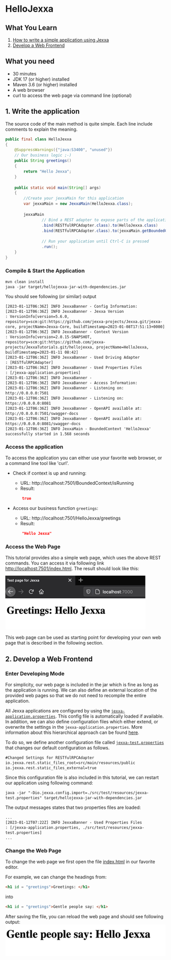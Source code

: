# HelloJexxa

## What You Learn

1.  [How to write a simple application using Jexxa](#1-Write-the-application)
2.  [Develop a Web Frontend](#2-Develop-a-Web-Frontend)

## What you need

*   30 minutes
*   JDK 17 (or higher) installed 
*   Maven 3.6 (or higher) installed
*   A web browser
*   curl to access the web page via command line (optional)

## 1. Write the application

The source code of the main method is quite simple. Each line include comments to explain the meaning.  

```java     
public final class HelloJexxa
{
    @SuppressWarnings({"java:S3400", "unused"})
    // Our business logic ;-)
    public String greetings()
    {
        return "Hello Jexxa";
    }

    public static void main(String[] args)
    {
        //Create your jexxaMain for this application
        var jexxaMain = new JexxaMain(HelloJexxa.class);

        jexxaMain
                // Bind a REST adapter to expose parts of the application
                .bind(RESTfulRPCAdapter.class).to(HelloJexxa.class)               // Get greetings: http://localhost:7501/HelloJexxa/greetings
                .bind(RESTfulRPCAdapter.class).to(jexxaMain.getBoundedContext())  // Get stats: http://localhost:7501/BoundedContext/isRunning

                // Run your application until Ctrl-C is pressed
                .run();
    }
}
```

### Compile & Start the Application
```console                                                          
mvn clean install
java -jar target/hellojexxa-jar-with-dependencies.jar
```
You should see following (or similar) output
```console
[2023-01-12T06:36Z] INFO JexxaBanner - Config Information: 
[2023-01-12T06:36Z] INFO JexxaBanner - Jexxa Version                  : VersionInfo[version=5.6.0, repository=scm:git:https://github.com/jexxa-projects/Jexxa.git/jexxa-core, projectName=Jexxa-Core, buildTimestamp=2023-01-08T17:51:13+0000]
[2023-01-12T06:36Z] INFO JexxaBanner - Context Version                : VersionInfo[version=2.0.15-SNAPSHOT, repository=scm:git:https://github.com/jexxa-projects/JexxaTutorials.git/hellojexxa, projectName=HelloJexxa, buildTimestamp=2023-01-11 08:42]
[2023-01-12T06:36Z] INFO JexxaBanner - Used Driving Adapter           : [RESTfulRPCAdapter]
[2023-01-12T06:36Z] INFO JexxaBanner - Used Properties Files          : [/jexxa-application.properties]
[2023-01-12T06:36Z] INFO JexxaBanner - 
[2023-01-12T06:36Z] INFO JexxaBanner - Access Information: 
[2023-01-12T06:36Z] INFO JexxaBanner - Listening on: http://0.0.0.0:7501
[2023-01-12T06:36Z] INFO JexxaBanner - Listening on: https://0.0.0.0:8081
[2023-01-12T06:36Z] INFO JexxaBanner - OpenAPI available at: http://0.0.0.0:7501/swagger-docs
[2023-01-12T06:36Z] INFO JexxaBanner - OpenAPI available at: https://0.0.0.0:8081/swagger-docs
[2023-01-12T06:36Z] INFO JexxaMain - BoundedContext 'HelloJexxa' successfully started in 1.568 seconds
```

### Access the application
To access the application you can either use your favorite web browser, or a command line tool like 'curl'. 

*   Check if context is up and running:
    *   URL: http://localhost:7501/BoundedContext/isRunning
    *   Result:
    ```Json 
        true
    ```
    
*   Access our business function `greetings`:
    *   URL: http://localhost:7501/HelloJexxa/greetings
    *   Result: 
    ```Json 
        "Hello Jexxa" 
    ```
### Access the Web Page
This tutorial provides also a simple web page, which uses the above REST commands. You can access it via following link [http://localhost:7501/index.html](http://localhost:7501/index.html). The result should look like this:

![Webpage](images/Webpage.jpg)

This web page can be used as starting point for developing your own web page that is described in the following section. 

## 2. Develop a Web Frontend

### Enter Developing Mode
For simplicity, our web page is included in the jar which is fine as long as the application is running. We can also define an external location of the provided web pages so that we do not need to recompile the entire application.

All Jexxa applications are configured by using the [`jexxa-application.properties`](src/main/resources/jexxa-application.properties). This config file is automatically loaded if available. 
In addition, we can also define configuration files which either extend, or overwrite the settings in the `jexxa-application.properties`. More information about this hierarchical approach can be found [here](https://jexxa-projects.github.io/Jexxa/jexxa_reference.html#_properties_files).

To do so, we define another configuration file called [`jexxa-test.properties`](src/test/resources/jexxa-test.properties) that changes our default configuration as follows.
```properties                                                          
#Changed Settings for RESTfulRPCAdapter
io.jexxa.rest.static_files_root=src/main/resources/public
io.jexxa.rest.static_files_external=true
```

Since this configuration file is also included in this tutorial, we can restart our application using following command: 
```console                                                          
java -jar "-Dio.jexxa.config.import=./src/test/resources/jexxa-test.properties" target/hellojexxa-jar-with-dependencies.jar
```
The output messages states that two properties files are loaded: 
```console
...
[2023-01-12T07:22Z] INFO JexxaBanner - Used Properties Files          : [/jexxa-application.properties, ./src/test/resources/jexxa-test.properties]
...
```

### Change the Web Page 

To change the web page we first open the file [index.html](src/main/resources/public/index.html) in our favorite editor.  

For example, we can change the headings from: 
```html
<h1 id = "greetings">Greetings: </h1>
```
into 
```html
<h1 id = "greetings">Gentle people say: </h1>
```

After saving the file, you can reload the web page and should see following output:
![](images/ChangedWebPage.png)